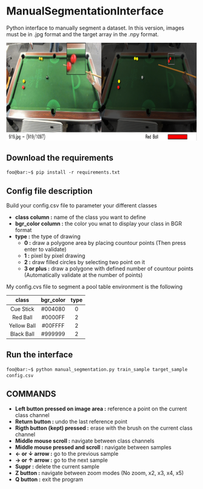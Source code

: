 # ManualSegmentationInterface
Python interface to manually segment a dataset. In this version, images must be in .jpg format and the target array in the .npy format.

![screen.png](screen.png)

## Download the requirements

```console
foo@bar:~$ pip install -r requirements.txt
```

## Config file description

Build your config.csv file to parameter your different classes

- **class column :** name of the class you want to define
- **bgr_color column :** the color you wnat to display your class in BGR format
- **type :** the type of drawing 
  - **0 :** draw a polygone area by placing countour points (Then press enter to validate)
  - **1 :** pixel by pixel drawing
  - **2 :** draw filled circles by selecting two point on it
  - **3 or plus :** draw a polygone with defined number of countour points (Automatically validate at the number of points)

My config.cvs file to segment a pool table environment is the following

| **class** | **bgr_color**  | **type** |
| :---:   | :-: | :-: |
| Cue Stick | #004080 | 0 |
| Red Ball | #0000FF | 2 |
| Yellow Ball | #00FFFF | 2 |
| Black Ball | #999999 | 2 |

## Run the interface

```console
foo@bar:~$ python manual_segmentation.py train_sample target_sample config.csv
```


## COMMANDS

- **Left button pressed on image area :** reference a point on the current class channel
- **Return button :** undo the last reference point
- **Rigth button (kept) pressed :** erase with the brush on the current class channel
- **Middle mouse scroll :** navigate between class channels
- **Middle mouse pressed and scroll :** navigate between samples
- **← or ↓ arrow :** go to the previous sample
- **→ or ↑ arrow :** go to the next sample
- **Suppr :** delete the current sample
- **Z button :** navigate between zoom modes (No zoom, x2, x3, x4, x5)
- **Q button :** exit the program


